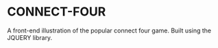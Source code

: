 # CONNECT-FOUR
A front-end illustration of the popular connect four game.
Built using the JQUERY library.
